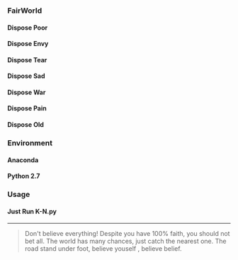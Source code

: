 ### FairWorld
#### Dispose Poor
#### Dispose Envy
#### Dispose Tear
#### Dispose Sad
#### Dispose War
#### Dispose Pain
#### Dispose Old

### Environment
#### Anaconda
#### Python 2.7

### Usage
#### Just Run K-N.py

* * *
> Don't believe everything!
> Despite you have 100% faith, you should not bet all.
> The world has many chances, just catch the nearest one.
> The road stand under foot, believe youself , believe belief.
